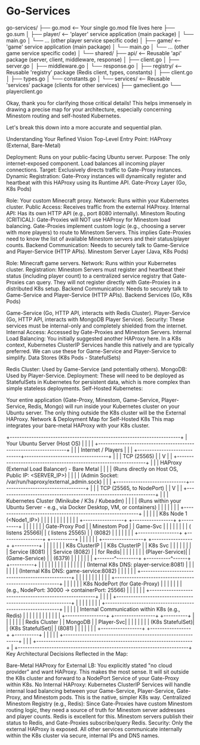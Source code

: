# Go-Services

go-services/
├── go.mod                 <-- Your single go.mod file lives here
├── go.sum
│
├── player/                <-- 'player' service application (main package)
│   └── main.go
│   └── ... (other player service specific code)
│
├── game/                  <-- 'game' service application (main package)
│   └── main.go
│   └── ... (other game service specific code)
│
└── shared/
    ├── api/               <-- Reusable 'api' package (server, client, middleware, response)
    │   ├── client.go
    │   ├── server.go
    │   ├── middleware.go
    │   └── response.go
    │
    ├── registry/          <-- Reusable 'registry' package (Redis client, types, constants)
    │   ├── client.go
    │   ├── types.go
    │   └── constants.go
    │
    └── services/          <-- Reusable 'services' package (clients for other services)
        ├── gameclient.go
        └── playerclient.go

Okay, thank you for clarifying those critical details! This helps immensely in drawing a precise map for your architecture, especially concerning Minestom routing and self-hosted Kubernetes.

Let's break this down into a more accurate and sequential plan.

Understanding Your Refined Vision
Top-Level Entry Point: HAProxy (External, Bare-Metal)

Deployment: Runs on your public-facing Ubuntu server.
Purpose: The only internet-exposed component. Load balances all incoming player connections.
Target: Exclusively directs traffic to Gate-Proxy instances.
Dynamic Registration: Gate-Proxy instances will dynamically register and heartbeat with this HAProxy using its Runtime API.
Gate-Proxy Layer (Go, K8s Pods)

Role: Your custom Minecraft proxy.
Network: Runs within your Kubernetes cluster.
Public Access: Receives traffic from the external HAProxy.
Internal API: Has its own HTTP API (e.g., port 8080 internally).
Minestom Routing (CRITICAL):
Gate-Proxies will NOT use HAProxy for Minestom load balancing.
Gate-Proxies implement custom logic (e.g., choosing a server with more players) to route to Minestom Servers.
This implies Gate-Proxies need to know the list of available Minestom servers and their status/player counts.
Backend Communication: Needs to securely talk to Game-Service and Player-Service (HTTP APIs).
Minestom Server Layer (Java, K8s Pods)

Role: Minecraft game servers.
Network: Runs within your Kubernetes cluster.
Registration: Minestom Servers must register and heartbeat their status (including player count) to a centralized service registry that Gate-Proxies can query. They will not register directly with Gate-Proxies in a distributed K8s setup.
Backend Communication: Needs to securely talk to Game-Service and Player-Service (HTTP APIs).
Backend Services (Go, K8s Pods)

Game-Service (Go, HTTP API, interacts with Redis Cluster).
Player-Service (Go, HTTP API, interacts with MongoDB Player Service).
Security: These services must be internal-only and completely shielded from the internet.
Internal Access: Accessed by Gate-Proxies and Minestom Servers.
Internal Load Balancing: You initially suggested another HAProxy here. In a K8s context, Kubernetes ClusterIP Services handle this natively and are typically preferred. We can use these for Game-Service and Player-Service to simplify.
Data Stores (K8s Pods - StatefulSets)

Redis Cluster: Used by Game-Service (and potentially others).
MongoDB: Used by Player-Service.
Deployment: These will need to be deployed as StatefulSets in Kubernetes for persistent data, which is more complex than simple stateless deployments.
Self-Hosted Kubernetes:

Your entire application (Gate-Proxy, Minestom, Game-Service, Player-Service, Redis, Mongo) will run inside your Kubernetes cluster on your Ubuntu server.
The only thing outside the K8s cluster will be the External HAProxy.
Network & Deployment Map for Self-Hosted K8s
This map integrates your bare-metal HAProxy with your K8s cluster.

+-----------------------------------------------------------------------+
|                        Your Ubuntu Server (Host OS)                   |
|                                                                       |
|  +-----------------------------------------------------------------+  |
|  |                        Internet / Players                       |  |
|  +-----------------------------+-----------------------------------+  |
|                                | TCP (25565)                                |
|                                V                                          |
|  +-----------------------------------------------------------------+  |
|  |           HAProxy (External Load Balancer) - Bare Metal       |  |
|  |           (Runs directly on Host OS, Public IP: <SERVER_IP>)  |  |
|  |           (Admin Socket: /var/run/haproxy/external_admin.sock) |  |
|  +-----------------------------+-----------------------------------+  |
|                                | TCP (25565, to NodePort)                   |
|                                V                                          |
|  +-----------------------------------------------------------------+  |
|  |                 Kubernetes Cluster (Minikube / K3s / Kubeadm)   |  |
|  |  (Runs within your Ubuntu Server - e.g., via Docker Desktop, VM, or containers) |
|  |                                                                 |  |
|  |  +-----------------------------------------------------------+  |  |
|  |  |                         K8s Node 1 (<Node1_IP>)           |  |  |
|  |  |                                                           |  |  |
|  |  |  +-----------------+  +-----------------+  +----------+  |  |  |
|  |  |  | Gate-Proxy Pod  |  | Minestom Pod    |  | Game-Svc |  |  |  |
|  |  |  | ( listens 25566)|  | ( listens 25565) |  | (8082)   |  |  |  |
|  |  |  +-----------------+  +-----------------+  +----------+  |  |  |
|  |  |  +-----------------+  +-----------------+  +----------+  |  |  |
|  |  |  |  K8s ClusterIP  |  | K8s ClusterIP   |  | K8s Svc  |  |  |  |
|  |  |  |  Service (8081) |  |  Service (8082) |  | for Redis|  |  |  |
|  |  |  | (Player-Service)|  | (Game-Service)  |  | (6379)   |  |  |  |
|  |  |  +-------^---------+  +----------^------+  +----------+  |  |  |
|  |  |          |                     |                           |  |  |
|  |  |          | (Internal K8s DNS: player-service:8081)         |  |  |
|  |  |          | (Internal K8s DNS: game-service:8082)           |  |  |
|  |  |          +-------------------------------------------------+  |  |
|  |  |                                                           |  |  |
|  |  |  +-------------------------------------------------------+  |  |
|  |  |  |                 K8s NodePort (for Gate-Proxy)         |  |  |
|  |  |  | (e.g., NodePort: 30000 -> containerPort: 25566)         |  |  |
|  |  |  +-------------------------------------------------------+  |  |
|  |  +-----------------------------------------------------------+  |  |
|  |                                                                 |  |
|  |  +-----------------------------------------------------------+  |  |
|  |  |         Internal Communication within K8s (e.g., Redis)   |  |  |
|  |  |                                                           |  |  |
|  |  |  +-----------------+  +-----------------+  +----------+  |  |  |
|  |  |  | Redis Cluster   |  | MongoDB         |  | Player-Svc|  |  |  |
|  |  |  | (K8s StatefulSet)|  | (K8s StatefulSet)|  | (8081)   |  |  |  |
|  |  |  +-----------------+  +-----------------+  +----------+  |  |  |
|  |  +-----------------------------------------------------------+  |  |
|  +-----------------------------------------------------------------+  |
+-----------------------------------------------------------------------+
Key Architectural Decisions Reflected in the Map:

Bare-Metal HAProxy for External LB: You explicitly stated "no cloud provider" and want HAProxy. This makes the most sense. It will sit outside the K8s cluster and forward to a NodePort Service of your Gate-Proxy within K8s.
No Internal HAProxy: Kubernetes ClusterIP Services will handle internal load balancing between your Game-Service, Player-Service, Gate-Proxy, and Minestom pods. This is the native, simpler K8s way.
Centralized Minestom Registry (e.g., Redis): Since Gate-Proxies have custom Minestom routing logic, they need a source of truth for Minestom server addresses and player counts. Redis is excellent for this. Minestom servers publish their status to Redis, and Gate-Proxies subscribe/query Redis.
Security: Only the external HAProxy is exposed. All other services communicate internally within the K8s cluster via secure, internal IPs and DNS names.

